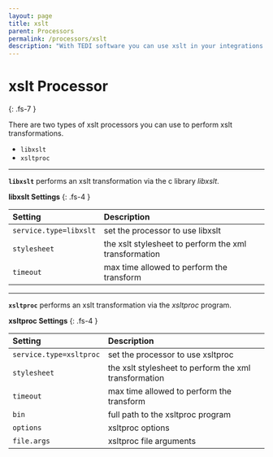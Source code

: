 ```yaml
---
layout: page
title: xslt
parent: Processors
permalink: /processors/xslt
description: "With TEDI software you can use xslt in your integrations to perform data transformations"
---
```


# xslt Processor
{: .fs-7 }


There are two types of xslt processors you can use to perform xslt transformations.

* `libxslt`
* `xsltproc`

---

**`libxslt`** performs an xslt transformation via the c library *libxslt*.

**libxslt Settings**
{: .fs-4 }


| **Setting**                   | **Description**           |
|:------------------------------|:--------------------------|
| `service.type=libxslt`        | set the processor to use libxslt |
| `stylesheet`                  | the xslt stylesheet to perform the xml transformation |
| `timeout`                     | max time allowed to perform the transform |

---

**`xsltproc`** performs an xslt transformation via the *xsltproc* program.

**xsltproc Settings**
{: .fs-4 }


| **Setting**                   | **Description**           |
|:------------------------------|:--------------------------|
| `service.type=xsltproc`       | set the processor to use xsltproc |
| `stylesheet`                  | the xslt stylesheet to perform the xml transformation |
| `timeout`                     | max time allowed to perform the transform |
| `bin`                         | full path to the xsltproc program |
| `options`                     | xsltproc options|
| `file.args`                   | xsltproc file arguments |
